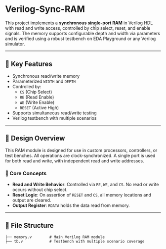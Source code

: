 # Verilog-Sync-RAM

This project implements a **synchronous single-port RAM** in Verilog HDL with read and write access, controlled by chip select, reset, and enable signals. The memory supports configurable depth and width via parameters and is verified using a robust testbench on EDA Playground or any Verilog simulator.

---

## 📌 Key Features

- Synchronous read/write memory
- Parameterized `WIDTH` and `DEPTH`
- Controlled by:
  - `CS` (Chip Select)
  - `RE` (Read Enable)
  - `WE` (Write Enable)
  - `RESET` (Active High)
- Supports simultaneous read/write testing
- Verilog testbench with multiple scenarios

---

## 📘 Design Overview

This RAM module is designed for use in custom processors, controllers, or test benches. All operations are clock-synchronized. A single port is used for both read and write, with independent read and write addresses.

### 🧠 Core Concepts

- **Read and Write Behavior**: Controlled via `RE`, `WE`, and `CS`. No read or write occurs without chip select.
- **Reset Logic**: On assertion of `RESET` and `CS`, all memory locations and output are cleared.
- **Output Register**: `RDATA` holds the data read from memory.

---

## 📂 File Structure

```text
├── memory.v        # Main Verilog RAM module
├── tb.v            # Testbench with multiple scenario coverage
